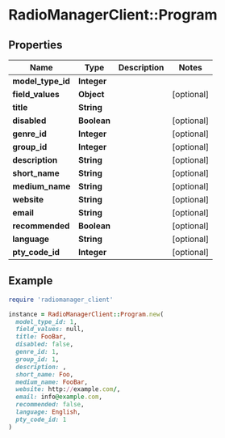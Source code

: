 # RadioManagerClient::Program

## Properties

| Name | Type | Description | Notes |
| ---- | ---- | ----------- | ----- |
| **model_type_id** | **Integer** |  |  |
| **field_values** | **Object** |  | [optional] |
| **title** | **String** |  |  |
| **disabled** | **Boolean** |  | [optional] |
| **genre_id** | **Integer** |  | [optional] |
| **group_id** | **Integer** |  | [optional] |
| **description** | **String** |  | [optional] |
| **short_name** | **String** |  | [optional] |
| **medium_name** | **String** |  | [optional] |
| **website** | **String** |  | [optional] |
| **email** | **String** |  | [optional] |
| **recommended** | **Boolean** |  | [optional] |
| **language** | **String** |  | [optional] |
| **pty_code_id** | **Integer** |  | [optional] |

## Example

```ruby
require 'radiomanager_client'

instance = RadioManagerClient::Program.new(
  model_type_id: 1,
  field_values: null,
  title: FooBar,
  disabled: false,
  genre_id: 1,
  group_id: 1,
  description: ,
  short_name: Foo,
  medium_name: FooBar,
  website: http://example.com/,
  email: info@example.com,
  recommended: false,
  language: English,
  pty_code_id: 1
)
```

